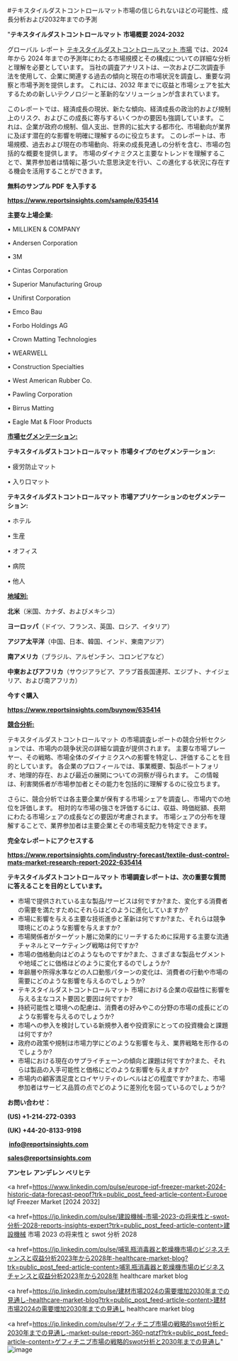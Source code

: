 #テキスタイルダストコントロールマット市場の信じられないほどの可能性、成長分析および2032年までの予測

"<strong>テキスタイルダストコントロールマット 市場概要 2024-2032</strong>

グローバル レポート <a href=https://www.reportsinsights.com/sample/635414>テキスタイルダストコントロールマット 市場</a> では、2024 年から 2024 年までの予測年にわたる市場規模とその構成についての詳細な分析と理解を必要としています。 当社の調査アナリストは、一次および二次調査手法を使用して、企業に関連する過去の傾向と現在の市場状況を調査し、重要な洞察と市場予測を提供します。 これには、2032 年までに収益と市場シェアを拡大​​するための新しいテクノロジーと革新的なソリューションが含まれています。

このレポートでは、経済成長の現状、新たな傾向、経済成長の政治的および規制上のリスク、およびこの成長に寄与するいくつかの要因も強調しています。 これは、企業が政府の規制、個人支出、世界的に拡大する都市化、市場動向が業界に及ぼす潜在的な影響を明確に理解するのに役立ちます。 このレポートは、市場規模、過去および現在の市場動向、将来の成長見通しの分析を含む、市場の包括的な概要を提供します。 市場のダイナミクスと主要なトレンドを理解することで、業界参加者は情報に基づいた意思決定を行い、この進化する状況に存在する機会を活用することができます。

<strong><b>無料のサンプル PDF を入手する</b></strong>

<a href=https://www.reportsinsights.com/sample/635414><strong><u>https://www.reportsinsights.com/sample/635414</u></strong></a>

<strong>主要な上場企業:</strong>

• MILLIKEN & COMPANY

• Andersen Corporation

• 3M

• Cintas Corporation

• Superior Manufacturing Group

• Unifirst Corporation

• Emco Bau

• Forbo Holdings AG

• Crown Matting Technologies

• WEARWELL

• Construction Specialties

• West American Rubber Co.

• Pawling Corporation

• Birrus Matting

• Eagle Mat & Floor Products

<strong><u>市場セグメンテーション</u></strong><strong><u>:</u></strong>

<strong>テキスタイルダストコントロールマット 市場タイプのセグメンテーション:</strong>

• 疲労防止マット

• 入り口マット

<strong>テキスタイルダストコントロールマット 市場アプリケーションのセグメンテーション:</strong>

• ホテル

• 生産

• オフィス

• 病院

• 他人

<strong><u>地域別</u></strong><strong><u>:</u></strong>

<strong>北米</strong>（米国、カナダ、およびメキシコ）

<strong>ヨーロッパ</strong>（ドイツ、フランス、英国、ロシア、イタリア）

<strong>アジア太平洋</strong>（中国、日本、韓国、インド、東南アジア）

<strong>南アメリカ</strong>（ブラジル、アルゼンチン、コロンビアなど）

<strong>中東およびアフリカ</strong>（サウジアラビア、アラブ首長国連邦、エジプト、ナイジェリア、および南アフリカ）

<strong>今すぐ購入</strong>

<a href=https://www.reportsinsights.com/buynow/635414><strong><u>https://www.reportsinsights.com/buynow/635414</u></strong></a>

<strong><u>競合分析:</u></strong>

テキスタイルダストコントロールマット の市場調査レポートの競合分析セクションでは、市場内の競争状況の詳細な調査が提供されます。 主要な市場プレーヤー、その戦略、市場全体のダイナミクスへの影響を特定し、評価することを目的としています。 各企業のプロフィールでは、事業概要、製品ポートフォリオ、地理的存在、および最近の展開についての洞察が得られます。 この情報は、利害関係者が市場参加者とその能力を包括的に理解するのに役立ちます。

さらに、競合分析では各主要企業が保有する市場シェアを調査し、市場内での地位を評価します。 相対的な市場の強さを評価するには、収益、時価総額、長期にわたる市場シェアの成長などの要因が考慮されます。 市場シェアの分布を理解することで、業界参加者は主要企業とその市場支配力を特定できます。

<strong>完全なレポートにアクセスする</strong>

<a href=https://www.reportsinsights.com/industry-forecast/textile-dust-control-mats-market-research-report-2022-635414><strong><u><b>https://www.reportsinsights.com/industry-forecast/textile-dust-control-mats-market-research-report-2022-635414</b></u></strong></a>

<strong><b>テキスタイルダストコントロールマット 市場調査レポートは、次の重要な質問に答えることを目的としています。</b></strong>
<ul>
  <li>市場で提供されている主な製品/サービスは何ですか?また、変化する消費者の需要を満たすためにそれらはどのように進化していますか?</li>
  <li>市場に影響を与える主要な技術進歩と革新は何ですか?また、それらは競争環境にどのような影響を与えますか?</li>
  <li>市場関係者がターゲット層に効果的にリーチするために採用する主要な流通チャネルとマーケティング戦略は何ですか?</li>
  <li>市場の価格動向はどのようなものですか?また、さまざまな製品セグメントや地域ごとに価格はどのように変化するのでしょうか?</li>
  <li>年齢層や所得水準などの人口動態パターンの変化は、消費者の行動や市場の需要にどのような影響を与えるのでしょうか?</li>
  <li>テキスタイルダストコントロールマット 市場における企業の収益性に影響を与える主なコスト要因と要因は何ですか?</li>
  <li>持続可能性と環境への配慮は、消費者の好みやこの分野の市場の成長にどのような影響を与えるのでしょうか?</li>
  <li>市場への参入を検討している新規参入者や投資家にとっての投資機会と課題は何ですか?</li>
  <li>政府の政策や規制は市場力学にどのような影響を与え、業界戦略を形作るのでしょうか?</li>
  <li>市場における現在のサプライチェーンの傾向と課題は何ですか?また、それらは製品の入手可能性と価格にどのような影響を与えますか?</li>
  <li>市場内の顧客満足度とロイヤリティのレベルはどの程度ですか?また、市場参加者はサービス品質の点でどのように差別化を図っているのでしょうか?</li>
</ul>
<strong>お問い合わせ：</strong>

<strong>(US) +1-214-272-0393</strong>

<strong>(UK) +44-20-8133-9198</strong>

<strong> </strong><a href=info@reportsinsights.com><strong><u>info@reportsinsights.com</u></strong></a>

<a href=sales@reportsinsights.com><strong><u>sales@reportsinsights.com</u></strong></a>

<strong>アンセレ アンデレン ベリヒテ</strong>

<a href=https://www.linkedin.com/pulse/europe-iqf-freezer-market-2024-historic-data-forecast-peopf?trk=public_post_feed-article-content>Europe Iqf Freezer Market [2024 2032]</a>

<a href=https://jp.linkedin.com/pulse/建設機械-市場-2023-の将来性と-swot-分析-2028-reports-insights-expert?trk=public_post_feed-article-content>建設機械 市場 2023 の将来性と swot 分析 2028</a>

<a href=https://jp.linkedin.com/pulse/哺乳瓶消毒器と乾燥機市場のビジネスチャンスと収益分析2023年から2028年-healthcare-market-blog?trk=public_post_feed-article-content>哺乳瓶消毒器と乾燥機市場のビジネスチャンスと収益分析2023年から2028年 healthcare market blog</a>

<a href=https://jp.linkedin.com/pulse/建材市場2024の需要増加2030年までの見通し-healthcare-market-blog?trk=public_post_feed-article-content>建材市場2024の需要増加2030年までの見通し healthcare market blog</a>

<a href=https://jp.linkedin.com/pulse/ゲフィチニブ市場の戦略的swot分析と2030年までの見通し-market-pulse-report-360-nqtzf?trk=public_post_feed-article-content>ゲフィチニブ市場の戦略的swot分析と2030年までの見通し</a>"
![image](https://github.com/aanak123/RIMarketer1/assets/158471119/ef1a92f2-7b9f-47dd-bf52-e5bfbe8c77a0)
